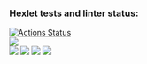 ### Hexlet tests and linter status:
[![Actions Status](https://github.com/VladislavArutiunian/php-project-45/workflows/hexlet-check/badge.svg)](https://github.com/VladislavArutiunian/php-project-45/actions)
</br>
<a href="https://codeclimate.com/github/VladislavArutiunian/php-project-45/maintainability"><img src="https://api.codeclimate.com/v1/badges/cea5e68bd63097548ee6/maintainability" /></a>
</br>
<a href="https://asciinema.org/a/532892" target="_blank"><img src="https://asciinema.org/a/532892.svg" /></a>
<a href="https://asciinema.org/a/533255" target="_blank"><img src="https://asciinema.org/a/533255.svg" /></a>
<a href="https://asciinema.org/a/533260" target="_blank"><img src="https://asciinema.org/a/533260.svg" /></a>
<a href="https://asciinema.org/a/533284" target="_blank"><img src="https://asciinema.org/a/533284.svg" /></a>